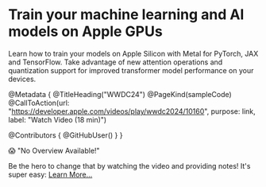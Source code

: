 # Train your machine learning and AI models on Apple GPUs

Learn how to train your models on Apple Silicon with Metal for PyTorch, JAX and TensorFlow. Take advantage of new attention operations and quantization support for improved transformer model performance on your devices.

@Metadata {
   @TitleHeading("WWDC24")
   @PageKind(sampleCode)
   @CallToAction(url: "https://developer.apple.com/videos/play/wwdc2024/10160", purpose: link, label: "Watch Video (18 min)")

   @Contributors {
      @GitHubUser(<replace this with your GitHub handle>)
   }
}

😱 "No Overview Available!"

Be the hero to change that by watching the video and providing notes! It's super easy:
 [Learn More…](https://wwdcnotes.com/documentation/wwdcnotes/contributing)

